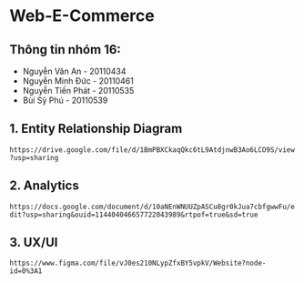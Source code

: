 # Web-E-Commerce

## Thông tin nhóm 16:

-   Nguyễn Văn An - 20110434
-   Nguyễn Minh Đức - 20110461
-   Nguyễn Tiến Phát - 20110535
-   Bùi Sỹ Phú - 20110539

## 1. Entity Relationship Diagram

`https://drive.google.com/file/d/1BmPBXCkaqQkc6tL9AtdjnwB3Ao6LCO9S/view?usp=sharing`

## 2. Analytics

`https://docs.google.com/document/d/10aNEnWNUUZpASCu8gr0kJua7cbfgwwFu/edit?usp=sharing&ouid=114404046657722043989&rtpof=true&sd=true`

## 3. UX/UI

`https://www.figma.com/file/vJ0es210NLypZfxBY5vpkV/Website?node-id=0%3A1`

